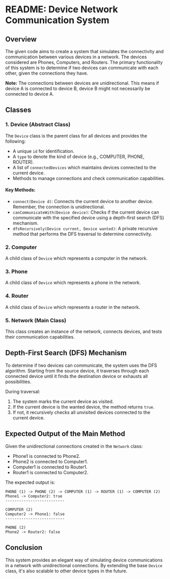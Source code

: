 
# README: Device Network Communication System

## Overview
The given code aims to create a system that simulates the connectivity and communication between various devices in a network. The devices considered are Phones, Computers, and Routers. The primary functionality of this system is to determine if two devices can communicate with each other, given the connections they have.

**Note:** The connections between devices are unidirectional. This means if device A is connected to device B, device B might not necessarily be connected to device A.

## Classes

### 1. Device (Abstract Class)
The `Device` class is the parent class for all devices and provides the following:

- A unique `id` for identification.
- A `type` to denote the kind of device (e.g., COMPUTER, PHONE, ROUTER).
- A list of `connectedDevices` which maintains devices connected to the current device.
- Methods to manage connections and check communication capabilities.

#### Key Methods:
- `connect(Device d)`: Connects the current device to another device. Remember, the connection is unidirectional.
- `canCommunicateWith(Device device)`: Checks if the current device can communicate with the specified device using a depth-first search (DFS) mechanism.
- `dfsRecursively(Device current, Device wanted)`: A private recursive method that performs the DFS traversal to determine connectivity.

### 2. Computer
A child class of `Device` which represents a computer in the network.

### 3. Phone
A child class of `Device` which represents a phone in the network.

### 4. Router
A child class of `Device` which represents a router in the network.

### 5. Network (Main Class)
This class creates an instance of the network, connects devices, and tests their communication capabilities.

## Depth-First Search (DFS) Mechanism
To determine if two devices can communicate, the system uses the DFS algorithm. Starting from the source device, it traverses through each connected device until it finds the destination device or exhausts all possibilities.

During traversal:

1. The system marks the current device as visited.
2. If the current device is the wanted device, the method returns `true`.
3. If not, it recursively checks all unvisited devices connected to the current device.

## Expected Output of the Main Method

Given the unidirectional connections created in the `Network` class:

- Phone1 is connected to Phone2.
- Phone2 is connected to Computer1.
- Computer1 is connected to Router1.
- Router1 is connected to Computer2.

The expected output is:

```
PHONE (1) -> PHONE (2) -> COMPUTER (1) -> ROUTER (1) -> COMPUTER (2)
Phone1 -> Computer2: true
--------------------------

COMPUTER (2) 
Computer2 -> Phone1: false
--------------------------

PHONE (2) 
Phone2 -> Router2: false
```

## Conclusion
This system provides an elegant way of simulating device communications in a network with unidirectional connections. By extending the base `Device` class, it's also scalable to other device types in the future.
